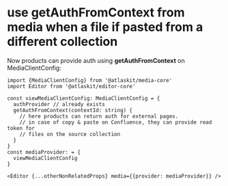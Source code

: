 # use getAuthFromContext from media when a file if pasted from a different collection

Now products can provide auth using **getAuthFromContext** on MediaClientConfig:

```
import {MediaClientConfig} from '@atlaskit/media-core'
import Editor from '@atlaskit/editor-core'

const viewMediaClientConfig: MediaClientConfig = {
  authProvider // already exists
  getAuthFromContext(contextId: string) {
    // here products can return auth for external pages.
    // in case of copy & paste on Confluence, they can provide read token for 
    // files on the source collection
  }
}
const mediaProvider: = {
  viewMediaClientConfig
}

<Editor {...otherNonRelatedProps} media={{provider: mediaProvider}} />
```
